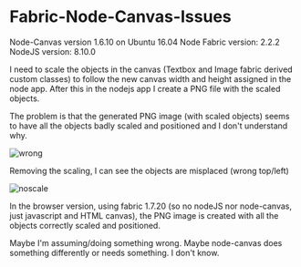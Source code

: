 # Fabric-Node-Canvas-Issues

Node-Canvas version 1.6.10 on Ubuntu 16.04
Node Fabric version: 2.2.2
NodeJS version: 8.10.0

I need to scale the objects in the canvas (Textbox and Image fabric derived custom classes) to follow the new canvas width and height assigned in the node app. After this in the nodejs app I create a PNG file with the scaled objects.

The problem is that the generated PNG image (with scaled objects) seems to have all the objects badly scaled and positioned and I don't understand why. 

![wrong](https://user-images.githubusercontent.com/20070559/37830450-85efd95a-2ea2-11e8-91db-e910ed8d5a6e.png)

Removing the scaling, I can see the objects are misplaced (wrong top/left)

![noscale](https://user-images.githubusercontent.com/20070559/37830486-a2b93478-2ea2-11e8-90f5-86b2178767c1.png)

In the browser version, using fabric 1.7.20 (so no nodeJS nor node-canvas, just javascript and HTML canvas), the PNG image is created with all the objects correctly scaled and positioned.

Maybe I'm assuming/doing  something wrong. Maybe node-canvas does something differently or needs something. I don't know.
